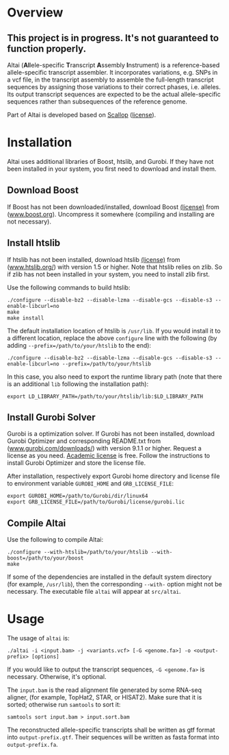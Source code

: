 # Overview

## **This project is in progress. It's not guaranteed to function properly.**

Altai (**Al**lele-specific **T**ranscript **A**ssembly **I**nstrument) is a reference-based allele-specific transcript assembler. It incorporates variations, e.g. SNPs in a vcf file, in the transcript assembly to assemble the full-length transcript sequences by assigning those variations to their correct phases, i.e. alleles. Its output transcript sequences are expected to be the actual allele-specific sequences rather than subsequences of the reference genome.

Part of Altai is developed based on [Scallop](https://github.com/Kingsford-Group/scallop) ([license](https://github.com/Kingsford-Group/scallop/blob/master/LICENSE)).

# Installation

Altai uses additional libraries of Boost, htslib, and Gurobi. If they have not been installed in your system, you first need to download and install them.

## Download Boost

If Boost has not been downloaded/installed, download Boost [(license)](http://www.boost.org/LICENSE_1_0.txt) from (www.boost.org).
Uncompress it somewhere (compiling and installing are not necessary).

## Install htslib

If htslib has not been installed, download htslib [(license)](https://github.com/samtools/htslib/blob/develop/LICENSE) from (www.htslib.org/) with version 1.5 or higher. Note that htslib relies on zlib. So if zlib has not been installed in your system, you need to install zlib first. 

Use the following commands to build htslib:

```
./configure --disable-bz2 --disable-lzma --disable-gcs --disable-s3 --enable-libcurl=no
make
make install
```

The default installation location of htslib is `/usr/lib`. If you would install it to a different location, replace the above `configure` line with the following (by adding `--prefix=/path/to/your/htslib` to the end):

```
./configure --disable-bz2 --disable-lzma --disable-gcs --disable-s3 --enable-libcurl=no --prefix=/path/to/your/htslib
```

In this case, you also need to export the runtime library path (note that there is an additional `lib` following the installation path):

```
export LD_LIBRARY_PATH=/path/to/your/htslib/lib:$LD_LIBRARY_PATH
```

## Install Gurobi Solver

Gurobi is a optimization solver. If Gurobi has not been installed, download Gurobi Optimizer and corresponding README.txt from (www.gurobi.com/downloads/) with version 9.1.1 or higher. Request a license as you need. [Academic license](https://www.gurobi.com/academia/academic-program-and-licenses/) is free. Follow the instructions to install Gurobi Optimizer and store the license file.

After installation, respectively export Gurobi home directory and license file to environment variable `GUROBI_HOME` and `GRB_LICENSE_FILE`:

```
export GUROBI_HOME=/path/to/Gurobi/dir/linux64
export GRB_LICENSE_FILE=/path/to/Gurobi/license/gurobi.lic
```

## Compile Altai

Use the following to compile Altai:

```
./configure --with-htslib=/path/to/your/htslib --with-boost=/path/to/your/boost
make
```

If some of the dependencies are installed in the default system directory (for example, `/usr/lib`),
then the corresponding `--with-` option might not be necessary. The executable file `altai` will appear at `src/altai`.

# Usage

The usage of `altai` is:

```
./altai -i <input.bam> -j <variants.vcf> [-G <genome.fa>] -o <output-prefix> [options]
```

If you would like to output the transcript sequences, `-G <genome.fa>` is necessary. Otherwise, it's optional.

The `input.bam` is the read alignment file generated by some RNA-seq aligner, (for example, TopHat2, STAR, or HISAT2).
Make sure that it is sorted; otherwise run `samtools` to sort it:

```
samtools sort input.bam > input.sort.bam
```

The reconstructed allele-specific transcripts shall be written as gtf format into `output-prefix.gtf`. Their sequences will be written as fasta format into `output-prefix.fa`.

